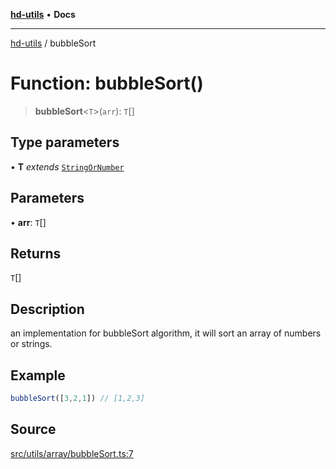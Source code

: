 [**hd-utils**](../README.md) • **Docs**

***

[hd-utils](../globals.md) / bubbleSort

# Function: bubbleSort()

> **bubbleSort**\<`T`\>(`arr`): `T`[]

## Type parameters

• **T** *extends* [`StringOrNumber`](../type-aliases/StringOrNumber.md)

## Parameters

• **arr**: `T`[]

## Returns

`T`[]

## Description

an implementation for bubbleSort algorithm, it will sort an array of numbers or strings.

## Example

```ts
bubbleSort([3,2,1]) // [1,2,3]
```

## Source

[src/utils/array/bubbleSort.ts:7](https://github.com/AhmadHddad/h-utils/blob/b1dfa95e218c9605f39fc234662ef50e62fadcb8/src/utils/array/bubbleSort.ts#L7)
